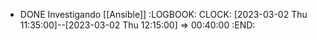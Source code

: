 - DONE Investigando [[Ansible]]
  :LOGBOOK:
  CLOCK: [2023-03-02 Thu 11:35:00]--[2023-03-02 Thu 12:15:00] =>  00:40:00
  :END:
